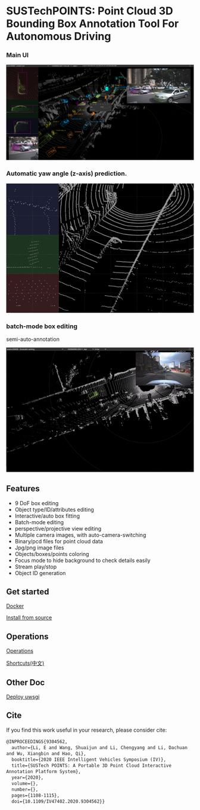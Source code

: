 # SUSTechPOINTS: Point Cloud 3D Bounding Box Annotation Tool For Autonomous Driving

### Main UI
![screenshot](./doc/main-ui.png)

### Automatic yaw angle (z-axis) prediction.
![auto-rotate](./doc/auto-rotate.gif)

### batch-mode box editing

semi-auto-annotation

![batch-mode](./doc/auto-anno-car.gif)

## Features

- 9 DoF box editing
- Object type/ID/attributes editing
- Interactive/auto box fitting
- Batch-mode editing
- perspective/projective view editing
- Multiple camera images, with auto-camera-switching
- Binary/pcd files for point cloud data
- Jpg/png image files
- Objects/boxes/points coloring
- Focus mode to hide background to check details easily
- Stream play/stop
- Object ID generation



## Get started

[Docker](./doc/docker.md)

[Install from source](./doc/install_from_source.md)

## Operations
[Operations](./doc/operations.md)

[Shortcuts(中文)](./doc/shortcuts_cn.md)

## Other Doc
[Deploy uwsgi](./doc/deploy_server.md)
## Cite

If you find this work useful in your research, please consider cite:
```
@INPROCEEDINGS{9304562,
  author={Li, E and Wang, Shuaijun and Li, Chengyang and Li, Dachuan and Wu, Xiangbin and Hao, Qi},
  booktitle={2020 IEEE Intelligent Vehicles Symposium (IV)}, 
  title={SUSTech POINTS: A Portable 3D Point Cloud Interactive Annotation Platform System}, 
  year={2020},
  volume={},
  number={},
  pages={1108-1115},
  doi={10.1109/IV47402.2020.9304562}}
  
```
